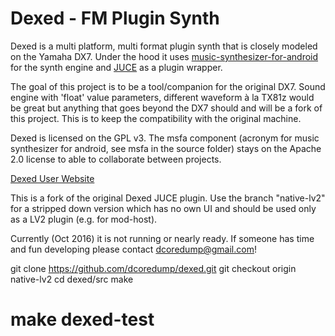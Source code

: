 Dexed - FM Plugin Synth
=======================

Dexed is a multi platform, multi format plugin synth that is closely modeled on the Yamaha DX7. 
Under the hood it uses [music-synthesizer-for-android](https://github.com/google/music-synthesizer-for-android) 
for the synth engine and [JUCE](http://wwww.juce.com) as a plugin wrapper.

The goal of this project is to be a tool/companion for the original DX7. Sound engine 
with 'float' value parameters, different waveform à la TX81z would be great but anything that 
goes beyond the DX7 should and will be a fork of this project. This is to keep the compatibility with
the original machine.

Dexed is licensed on the GPL v3. The msfa component (acronym for music synthesizer for android, see msfa 
in the source folder) stays on the Apache 2.0 license to able to collaborate between projects.

[Dexed User Website](http://asb2m10.github.io/dexed)

This is a fork of the original Dexed JUCE plugin. Use the branch "native-lv2"
for a stripped down version which has no own UI and should be used only as a
LV2 plugin (e.g. for mod-host).

Currently (Oct 2016) it is not running or nearly ready. If someone has time and
fun developing please contact dcoredump@gmail.com!

 git clone https://github.com/dcoredump/dexed.git
 git checkout origin native-lv2
 cd dexed/src
 make
 # make dexed-test

 
